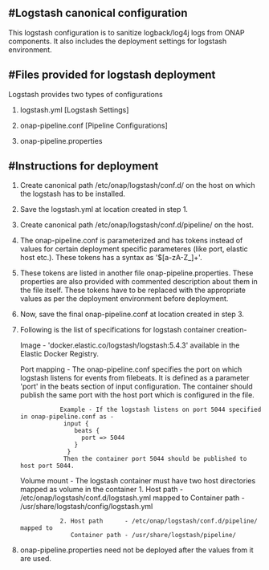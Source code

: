 #Logstash canonical configuration
----------------------------------
This logstash configuration is to sanitize logback/log4j logs from ONAP components. It also includes the deployment settings for logstash environment.

#Files provided for logstash deployment
---------------------------------------
Logstash provides two types of configurations
1. logstash.yml             [Logstash Settings]
2. onap-pipeline.conf       [Pipeline Configurations]

3. onap-pipeline.properties  

#Instructions for deployment
----------------------------
1. Create canonical path /etc/onap/logstash/conf.d/ on the host on which the logstash has to be installed.
2. Save the logstash.yml at location created in step 1.
3. Create canonical path /etc/onap/logstash/conf.d/pipeline/ on the host.
4. The onap-pipeline.conf is parameterized and has tokens instead of values for certain deployment specific parameteres (like port, elastic host etc.). These tokens has a syntax as '$[a-zA-Z_]+'.
5. These tokens are listed in another file onap-pipeline.properties. These properties are also provided with commented description about them in the file itself. These tokens have to be replaced with the appropriate values as per the deployment environment before deployment.
6. Now, save the final onap-pipeline.conf at location created in step 3.
7. Following is the list of specifications for logstash container creation-

   Image        - 'docker.elastic.co/logstash/logstash:5.4.3' available in the Elastic Docker Registry.
   
   Port mapping - The onap-pipeline.conf specifies the port on which logstash listens for events from filebeats. It is defined as a parameter 'port' in the beats section of input configuration. The container should publish the same port with the host port which is configured in the file.
   
                  Example - If the logstash listens on port 5044 specified in onap-pipeline.conf as -
                   input {
                      beats {
						port => 5044
				  	  }
				    }
			       Then the container port 5044 should be published to host port 5044.
			  
   
   Volume mount - The logstash container must have two host directories mapped as volume in the container
                  1. Host path      - /etc/onap/logstash/conf.d/logstash.yml   mapped to
				     Container path - /usr/share/logstash/config/logstash.yml
					 
			      2. Host path      - /etc/onap/logstash/conf.d/pipeline/      mapped to
				     Container path - /usr/share/logstash/pipeline/
8. onap-pipeline.properties need not be deployed after the values from it are used.